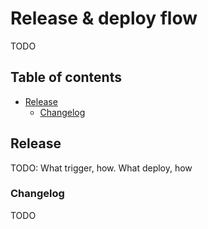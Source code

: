 # Release & deploy flow

TODO

## Table of contents

<!-- toc -->

- [Release](#release)
  - [Changelog](#changelog)

<!-- tocstop -->

## Release

TODO: What trigger, how. What deploy, how

### Changelog

TODO
